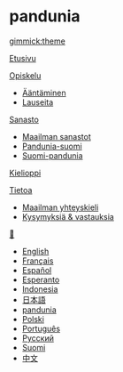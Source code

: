 # pandunia
[gimmick:theme](readable)

[Etusivu](index.md)

[Opiskelu]()

  * [Ääntäminen](abc.md)
  * [Lauseita](fraze.md)

[Sanasto]()

  * [Maailman sanastot](loga.md)
  * [Pandunia-suomi](pandunia-suomi.md)
  * [Suomi-pandunia](suomi-pandunia.md)

[Kielioppi](kanun.md)

[Tietoa]()

  * [Maailman yhteyskieli](dunia_pijin.md)
  * [Kysymyksiä & vastauksia](kia_i_dap.md)

[💬]()

  * [English](../engli/index.md)
  * [Français](../frans/index.md)
  * [Español](../espani/index.md)
  * [Esperanto](../esperanto/index.md)
  * [Indonesia](../malayu/index.md)
  * [日本語](../nipon/index.md)
  * [pandunia](../pandunia/index.md)
  * [Polski](../polski/index.md)
  * [Português](../portugal/index.md)
  * [Русский](../rusi/index.md)
  * [Suomi](../suomi/index.md)
  * [中文](../zhongwen/index.md)

